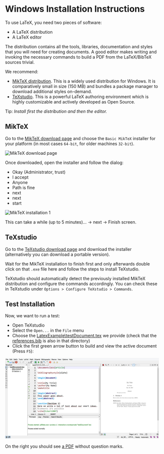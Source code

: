 # Windows Installation Instructions

To use LaTeX, you need two pieces of software:

* A LaTeX distribution
* A LaTeX editor

The distribution contains all the tools, libraries, documentation and styles
that you will need for creating documents. A good editor makes writing and invoking
the necessary commands to build a PDF from the LaTeX/BibTeX sources trivial.

We recommend:

* [MikTeX distribution](http://miktex.org/). This is a widely used distribution for Windows. It is comparatively small in size (150 MB) and bundles a package manager to download additional styles on-demand.
* [TeXstudio](https://www.texstudio.org/). This is a powerful LaTeX authoring environment which is highly customizable and actively developed as Open Source.

Tip: *Install first the distribution and then the editor.*

## MikTeX

Go to the [MikTeX download page](http://miktex.org) and choose the `Basic
MikTeX` installer for your platform (in most cases `64-bit`, for older machines
`32-bit`).

![MikTeX download page](https://raw.githubusercontent.com/UB-Mannheim/ubma-screenshots/master/sci-work/windows/miktex-website.png)

Once downloaded, open the installer and follow the dialog:

- Okay (Administrator, trust)
- I accept
- Anyone
- Path is fine
- next
- next
- start

![MikTeX installation 1](https://raw.githubusercontent.com/UB-Mannheim/ubma-screenshots/master/sci-work/windows/miktex-install.png)

This can take a while (up to 5 minutes)… -> next -> Finish screen.

## TeXstudio

Go to the [TeXstudio download page](https://www.texstudio.org/#download)
and download the installer (alternatively you can download a portable version).

Wait for the MikTeX installation to finish first and only afterwards double click on that `.exe` file here and follow the steps to install TeXstudio.

TeXstudio should automatically detect the previously installed MikTeX distribution and configure the commands accordingly. You can check these in TeXstudio under `Options > Configure TeXstudio > Commands`.

## Test Installation

Now, we want to run a test:

- Open TeXstudio
- Select the `Open...` in the `File` menu
- Choose the [LatexExample\testDocument.tex](./LatexExample/testDocument.tex)
  we provide (check that the [references.bib](./LatexExample/references.bib) is also in that directory)
- Click the first green arrow button to build and view the active document (Press `F5`):

![TeXnicCenter exec](https://raw.githubusercontent.com/UB-Mannheim/ubma-screenshots/master/sci-work/windows/texstudio-build-and-view.jpg)

On the right you should see [a PDF](./LatexExample/goal.pdf) without question marks.
